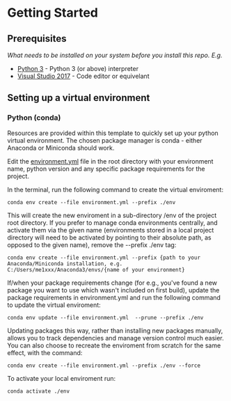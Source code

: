 # Getting Started

## Prerequisites

*What needs to be installed on your system before you install this repo. E.g.*

* [Python 3](https://www.python.org/downloads/) - Python 3 (or above) interpreter
* [Visual Studio 2017](https://visualstudio.microsoft.com/) - Code editor or equivelant

## Setting up a virtual environment

### Python (conda)

Resources are provided within this template to quickly set up your python virtual environment. The chosen package manager is conda - either Anaconda or Miniconda should work.

Edit the [environment.yml](/code/environment.yml) file in the root directory with your environment name, python version and any specific package requirements for the project.

In the terminal, run the following command to create the virtual enviroment:

    conda env create --file environment.yml --prefix ./env

This will create the new enviroment in a sub-directory /env of the project root directory. If you prefer to manage conda environments centrally, and activate them via the given name (environments stored in a local project directory will need to be activated by pointing to their absolute path, as opposed to the given name), remove the --prefix ./env tag:

    conda env create --file environment.yml --prefix {path to your Anaconda/Miniconda installation, e.g. C:/Users/me1xxx/Anaconda3/envs/{name of your environment}

If/when your package requirements change (for e.g., you've found a new package you want to use which wasn't included on first build), update the package requirements in environment.yml and run the following command to update the virtual enviroment:

    conda env update --file environment.yml  --prune --prefix ./env

Updating packages this way, rather than installing new packages manually, allows you to track dependencies and manage version control much easier. You can also choose to recreate the enviroment from scratch for the same effect, with the command:

    conda env create --file environment.yml --prefix ./env --force

To activate your local enviroment run:

    conda activate ./env